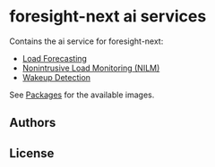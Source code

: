 # foresight-next ai services

Contains the ai service for foresight-next:

* [Load Forecasting](./load-forecasting/README.md)
* [Nonintrusive Load Monitoring (NILM)](./nilm/README.md)
* [Wakeup Detection](./wakeup-detection/README.md)

See [Packages](https://github.com/orgs/connected-intelligent-systems/packages?repo_name=foresight-next-images) for the available images.

## Authors

## License
